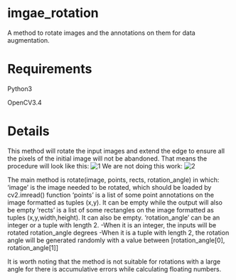 # imgae_rotation
A method to rotate images and the annotations on them for data augmentation.

# Requirements
Python3

OpenCV3.4

# Details
This method will rotate the input images and extend the edge to ensure all the pixels of the initial image will not be abandoned.
That means the procedure will look like this:
![1](https://github.com/Alpaca07/imgae_rotation/blob/master/examples/sketch1.png)
We are not doing this work:
![2](https://github.com/Alpaca07/imgae_rotation/blob/master/examples/sketch2.png)

The main method is rotate(image, points, rects, rotation_angle) in which:
‘image’ is the image needed to be rotated, which should be loaded by cv2.imread() function
‘points’ is a list of some point annotations on the image formatted as tuples (x,y). It can be empty while the output will also be empty
‘rects’ is a list of some rectangles on the image formatted as tuples (x,y,width,height). It can also be empty.
‘rotation_angle’ can be an integer or a tuple with length 2. 
-When it is an integer, the inputs will be rotated rotation_angle degrees
-When it is a tuple with length 2, the rotation angle will be generated randomly with a value between [rotation_angle[0], rotation_angle[1]]

It is worth noting that the method is not suitable for rotations with a large angle for there is accumulative errors while calculating floating numbers.
